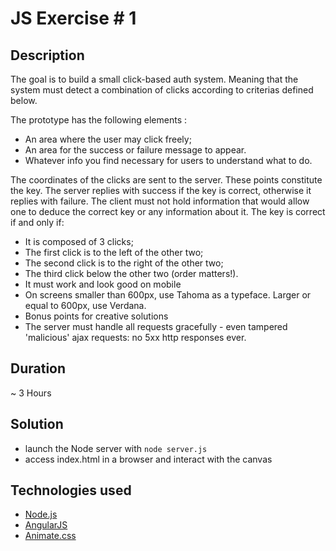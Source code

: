 # JS Exercise # 1

Description
---

The goal is to build a small click-based auth system. Meaning that the system must detect a combination of clicks according to criterias defined below.

The prototype has the following elements :
- An area where the user may click freely;
- An area for the success or failure message to appear.
- Whatever info you find necessary for users to understand what to do.

The coordinates of the clicks are sent to the server. These points constitute the key. The server replies with success if the key is correct, otherwise it replies with failure. The client must not hold information that would allow one to deduce the correct key or any information about it. The key is correct if and only if:

- It is composed of 3 clicks;
- The first click is to the left of the other two;
- The second click is to the right of the other two;
- The third click below the other two (order matters!).
- It must work and look good on mobile
- On screens smaller than 600px, use Tahoma as a typeface. Larger or equal to 600px, use Verdana.
- Bonus points for creative solutions
- The server must handle all requests gracefully - even tampered 'malicious' ajax requests: no 5xx http responses ever.

Duration
---
~ 3 Hours

Solution
---
- launch the Node server with `node server.js`
- access index.html in a browser and interact with the canvas

Technologies used
---
- [Node.js](https://nodejs.org/en/)
- [AngularJS](https://angularjs.org/)
- [Animate.css](https://daneden.github.io/animate.css/)
